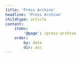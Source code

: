 ```yaml
---
title: 'Press Archive'
headline: 'Press Archive'
childtype: article
content:
    items:
        '@page': /press-archive
    order:
        by: date
        dir: asc
---
```


